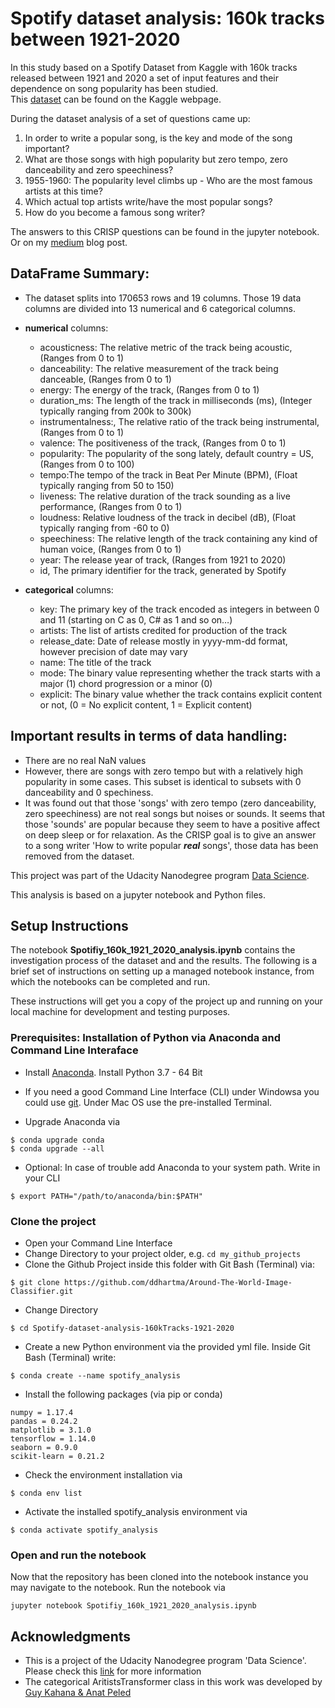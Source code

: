 # Spotify dataset analysis: 160k tracks between 1921-2020

In this study based on a Spotify Dataset from Kaggle with 160k tracks released between 1921 and 2020 a set of input features and their dependence on song popularity has been studied.  
This [dataset](https://www.kaggle.com/yamaerenay/spotify-dataset-19212020-160k-tracks) can be found on the Kaggle webpage.

During the dataset analysis of a set of questions came up:  

1. In order to write a popular song, is the key and mode of the song important?
2. What are those songs with high popularity but zero tempo, zero danceability and zero speechiness?
3. 1955-1960: The popularity level climbs up - Who are the most famous artists at this time?
4. Which actual top artists write/have the most popular songs?
5. How do you become a famous song writer?

The answers to this CRISP questions can be found in the jupyter notebook. Or on my [medium](https://hartmann-david.medium.com/how-do-you-become-a-famous-song-writer-ff3a4668a8c8) blog post.

## DataFrame Summary:
- The dataset splits into 170653 rows and 19 columns. Those 19 data columns are divided into 13 numerical and 6 categorical columns.
- **numerical** columns:
    - acousticness: The relative metric of the track being acoustic, (Ranges from 0 to 1)
    - danceability: The relative measurement of the track being danceable, (Ranges from 0 to 1)
    - energy: The energy of the track,  (Ranges from 0 to 1)
    - duration_ms: The length of the track in milliseconds (ms), (Integer typically ranging from 200k to 300k)
    - instrumentalness:, The relative ratio of the track being instrumental, (Ranges from 0 to 1)
    - valence: The positiveness of the track, (Ranges from 0 to 1)
    - popularity: The popularity of the song lately, default country = US, (Ranges from 0 to 100)
    - tempo:The tempo of the track in Beat Per Minute (BPM), (Float typically ranging from 50 to 150)
    - liveness: The relative duration of the track sounding as a live performance, (Ranges from 0 to 1)
    - loudness: Relative loudness of the track in decibel (dB), (Float typically ranging from -60 to 0)
    - speechiness: The relative length of the track containing any kind of human voice, (Ranges from 0 to 1)
    - year: The release year of track, (Ranges from 1921 to 2020)
    - id, The primary identifier for the track, generated by Spotify

- **categorical** columns:
    - key: The primary key of the track encoded as integers in between 0 and 11 (starting on C as 0, C# as 1 and so on…)
    - artists: The list of artists credited for production of the track
    - release_date: Date of release mostly in yyyy-mm-dd format, however precision of date may vary
    - name: The title of the track
    - mode: The binary value representing whether the track starts with a major (1) chord progression or a minor (0)
    - explicit: The binary value whether the track contains explicit content or not, (0 = No explicit content, 1 = Explicit content)

## Important results in terms of data handling:
- There are no real NaN values
- However, there are songs with zero tempo but with a relatively high popularity in some cases. This subset is identical to subsets with 0 danceability and 0 spechiness.
- It was found out that those 'songs' with zero tempo (zero danceability, zero speechiness) are not real songs but noises or sounds. It seems that those 'sounds' are popular because they seem to have a positive affect on deep sleep or for relaxation. As the CRISP goal is to give an answer to a song writer 'How to write popular ***real*** songs', those data has been removed from the dataset.    

This project was part of the Udacity Nanodegree program [Data Science](https://www.udacity.com/).

This analysis is based on a jupyter notebook and Python files.

## Setup Instructions

The notebook **Spotifiy_160k_1921_2020_analysis.ipynb** contains the investigation process of the dataset and and the results.
The following is a brief set of instructions on setting up a managed notebook instance, from which the notebooks can be completed and run.

These instructions will get you a copy of the project up and running on your local machine for development and testing purposes.

### Prerequisites: Installation of Python via Anaconda and Command Line Interaface
- Install [Anaconda](https://www.anaconda.com/distribution/). Install Python 3.7 - 64 Bit
- If you need a good Command Line Interface (CLI) under Windowsa you could use [git](https://git-scm.com/). Under Mac OS use the pre-installed Terminal.

- Upgrade Anaconda via
```
$ conda upgrade conda
$ conda upgrade --all
```

- Optional: In case of trouble add Anaconda to your system path. Write in your CLI
```
$ export PATH="/path/to/anaconda/bin:$PATH"
```

### Clone the project
- Open your Command Line Interface
- Change Directory to your project older, e.g. `cd my_github_projects`
- Clone the Github Project inside this folder with Git Bash (Terminal) via:
```
$ git clone https://github.com/ddhartma/Around-The-World-Image-Classifier.git
```

- Change Directory
```
$ cd Spotify-dataset-analysis-160kTracks-1921-2020
```

- Create a new Python environment via the provided yml file. Inside Git Bash (Terminal) write:
```
$ conda create --name spotify_analysis
```

- Install the following packages (via pip or conda)
```
numpy = 1.17.4
pandas = 0.24.2
matplotlib = 3.1.0
tensorflow = 1.14.0
seaborn = 0.9.0
scikit-learn = 0.21.2
```

- Check the environment installation via
```
$ conda env list
```

- Activate the installed spotify_analysis environment via
```
$ conda activate spotify_analysis
```

### Open and run the notebook
Now that the repository has been cloned into the notebook instance you may navigate to the notebook. Run the notebook via

```
jupyter notebook Spotifiy_160k_1921_2020_analysis.ipynb
```


## Acknowledgments
* This is a project of the Udacity Nanodegree program 'Data Science'. Please check this [link](https://www.udacity.com) for more information
* The categorical AritistsTransformer class in this work was developed by [Guy Kahana & Anat Peled](https://www.kaggle.com/anatpeled/spotify-popularity-prediction/comments)
